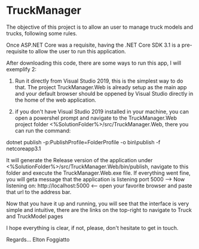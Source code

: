 # TruckManager

The objective of this project is to allow an user to manage truck models and trucks, following some rules.

Once ASP.NET Core was a requisite, having the .NET Core SDK 3.1 is a pre-requisite to allow the user to run this application.

After downloading this code, there are some ways to run this app, I will exemplify 2:
1. Run it directly from Visual Studio 2019, this is the simplest way to do that. The project TruckManager.Web is already setup as the main app and your default browser should be oppened by Visual Studio directly in the home of the web application.

2. if you don't have Visual Studio 2019 installed in your machine, you can open a powershel prompt and navigate to the TruckManager.Web project folder <%SolutionFolder%>/src/TruckManager.Web, there you can run the command: 

dotnet publish -p:PublishProfile=FolderProfile -o bin\publish -f netcoreapp3.1

It will generate the Release version of the application under <%SolutionFolder%>/src/TruckManager.Web/bin/publish, navigate to this folder and execute the TruckManager.Web.exe file. If everything went fine, you will geta message that the application is listening port 5000 --> Now listening on: http://localhost:5000 <--
open your favorite browser and paste that url to the address bar.

Now that you have it up and running, you will see that the interface is very simple and  intuitive, there are the links on the top-right to navigate to Truck and TruckModel pages


I hope everything is clear, if not, please, don't hesitate to get in touch.

Regards...
Elton Foggiatto
